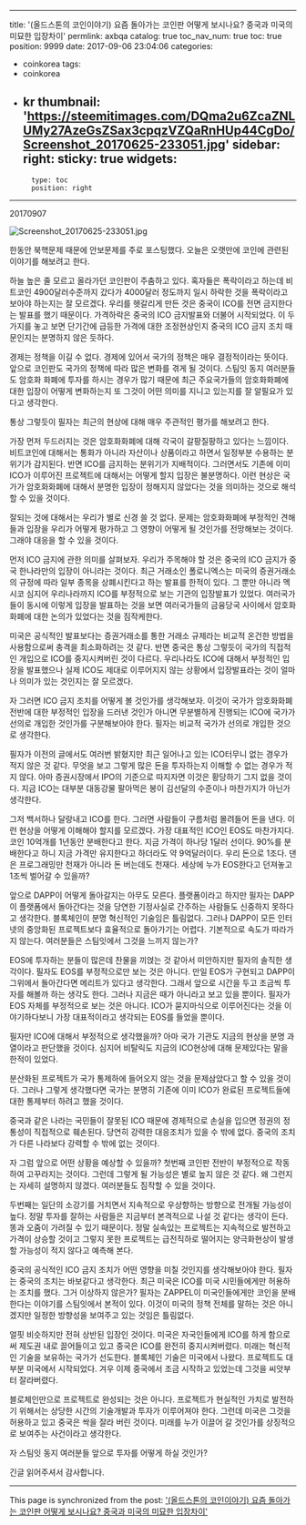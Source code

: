 
---
title: '(올드스톤의 코인이야기) 요즘 돌아가는 코인판 어떻게 보시나요? 중국과 미국의 미묘한 입장차이'
permlink: axbqa
catalog: true
toc_nav_num: true
toc: true
position: 9999
date: 2017-09-06 23:04:06
categories:
- coinkorea
tags:
- coinkorea
- kr
thumbnail: 'https://steemitimages.com/DQma2u6ZcaZNLUMy27AzeGsZSax3cpqzVZQaRnHUp44CgDo/Screenshot_20170625-233051.jpg'
sidebar:
    right:
        sticky: true
widgets:
    -
        type: toc
        position: right
---


20170907

![Screenshot_20170625-233051.jpg](https://steemitimages.com/DQma2u6ZcaZNLUMy27AzeGsZSax3cpqzVZQaRnHUp44CgDo/Screenshot_20170625-233051.jpg)

한동안 북핵문제 때문에 안보문제를 주로 포스팅했다. 오늘은 오랫만에 코인에 관련된 이야기를 해보려고 한다. 

하늘 높은 줄 모르고 올라가던 코인판이 주춤하고 있다. 혹자들은 폭락이라고 하는데 비트코인 4900달러수준까지 갔다가 4000달러 정도까지 일시 하락한 것을  폭락이라고 보아야 하는지는 잘 모르겠다. 우리를 헷갈리게 만든 것은 중국이 ICO를 전면 금지한다는 발표를 했기 때문이다. 가격하락은 중국의 ICO 금지발표와 더불어 시작되었다. 이 두가지를 놓고 보면 단기간에 급등한 가격에 대한 조정현상인지 중국의 ICO 금지 조치 때문인지는 분명하지 않은 듯하다. 

경제는 정책을 이길 수 없다. 경제에 있어서 국가의 정책은 매우 결정적이라는 뜻이다. 앞으로 코인판도 국가의 정책에 따라 많은 변화를 겪게 될 것이다. 스팀잇 동지 여러분들도 암호화 화폐에 투자를 하시는 경우가 많기 때문에 최근 주요국가들의 암호화화폐에 대한 입장이 어떻게 변화하는지 또 그것이 어떤 의미를 지니고 있는지를 잘 알필요가 있다고 생각한다. 

통상 그렇듯이 필자는 최근의 현상에 대해 매우 주관적인 평가를  해보려고 한다. 

가장 먼저 두드러지는 것은 암호화화폐에 대해 각국이 갈팡질팡하고 있다는 느낌이다. 비트코인에 대해서는 통화가 아니라 자산이나 상품이라고 하면서 일정부분 수용하는 분위기가 감지된다. 반면 ICO를 금지하는 분위기가 지배적이다. 그러면서도 기존에 이미 ICO가 이루어진 프로젝트에 대해서는 어떻게 할지 입장은 불분명하다. 이런 현상은 국가가 암호화화폐에 대해서 분명한 입장이 정해지지 않았다는 것을 의미하는 것으로 해석할 수 있을 것이다.  

잘되는 것에 대해서는 우리가 별로 신경 쓸 것 없다. 문제는 암호화화폐에 부정적인 견해들과 입장을 우리가 어떻게 평가하고 그 영향이 어떻게 될 것인가를 전망해보는 것이다. 그래야 대응을 할 수 있을 것이다. 
 
먼저 ICO 금지에 관한 의미를 살펴보자. 우리가 주목해야 할 것은 중국의 ICO 금지가 중국 한나라만의 입장이 아니라는 것이다. 최근 거래소인 폴로니엑스는  미국의 증권거래소의 규정에 따라 일부 종목을 상폐시킨다고 하는 발표를 한적이 있다. 그 뿐만 아니라 멕시코 심지어 우리나라까지 ICO를 부정적으로 보는 기관의 입장발표가 있었다. 여러국가들이 동시에 이렇게 입장을 발표하는 것을 보면 여러국가들의 금융당국 사이에서 암호화화폐에 대한 논의가 있었다는 것을 짐작케한다. 

미국은 공식적인 발표보다는 증권거래소를 통한 거래소 규제라는 비교적 온건한 방법을 사용함으로써 충격을 최소화하려는 것 같다. 반면 중국은 통상 그렇듯이 국가의 직접적인 개입으로 ICO를 중지시켜버린 것이 다르다. 우리나라도 ICO에 대해서 부정적인 입장을 발표했으나 실제 ICO도 제대로 이루어지지 않는 상황에서 입장발표라는 것이 얼마나 의미가 있는 것인지는 잘 모르겠다. 

자 그러면 ICO 금지 조치를 어떻게 볼 것인가를 생각해보자. 이것이 국가가 암호화화폐 전반에 대한 부정적인 입장을 드러낸 것인가 아니면 무분별하게 진행되는 ICO에 국가가 선의로 개입한 것인가를 구분해보아야 한다. 필자는 비교적 국가가 선의로 개입한 것으로 생각한다. 

필자가 이전의 글에서도 여러번 밝혔지만 최근 일어나고 있는 ICO터무니 없는 경우가 적지 않은 것 같다. 무엇을 보고 그렇게 많은 돈을 투자하는지 이해할 수 없는 경우가 적지 않다. 아마 증권시장에서 IPO의 기준으로 따지자면 이것은 황당하기 그지 없을 것이다. 지금 ICO는 대부분 대동강물 팔아먹은 봉이 김선달의 수준이나 마찬가지가 아닌가 생각한다.

그저 백서하나 달랑내고 ICO를 한다. 그러면 사람들이 구름처럼 몰려들어 돈을 낸다. 이런 현상을 어떻게 이해해야 할지를 모르겠다. 가장 대표적인 ICO인  EOS도 마찬가지다. 코인 10억개를 1년동안 분배한다고 한다. 지금 가격이 하나당 1달러 선이다. 90%를 분배한다고 하니 지금 가격만 유지한다고 하더라도 약 9억달러이다. 우리 돈으로 1조다. 댄은 프로그래밍만 천재가 아니라 돈 버는데도 천재다. 세상에 누가 EOS한다고 던져놓고 1조씩 벌어갈 수 있을까?

앞으로 DAPP이 어떻게 돌아갈지는 아무도 모른다. 플랫폼이라고 하지만 필자는 DAPP이 플랫폼에서 돌아간다는 것을 당연한 기정사실로 간주하는 사람들도 신중하지 못하다고 생각한다. 블록체인이 분명 혁신적인 기술임은 틀림없다. 그러나 DAPP이 모든 인터넷의 중앙화된 프로젝트보다 효율적으로 돌아가기는 어렵다. 기본적으로 속도가 따라가지 않는다. 여러분들은 스팀잇에서 그것을 느끼지 않는가? 

EOS에 투자하는 분들이 많은데 찬물을 끼얹는 것 같아서 미안하지만 필자의 솔직한 생각이다. 필자도 EOS를 부정적으로만 보는 것은 아니다. 만일 EOS가 구현되고 DAPP이 그위에서 돌아간다면 메리트가 있다고 생각한다. 그래서 앞으로 시간을 두고 조금씩 투자를 해볼까 하는 생각도 한다. 그러나 지금은 때가 아니라고 보고 있을 뿐이다. 필자가 EOS 자체를 부정적으로 보는 것은 아니다. ICO가 묻지마식으로 이루어진다는 것을 이야기하다보니 가장 대표적이라고 생각되는 EOS를 들었을 뿐이다.  

필자만 ICO에 대해서 부정적으로 생각했을까? 아마 국가 기관도 지금의 현상을 분명 과열이라고 판단했을 것이다. 심지어 비탈릭도 지금의 ICO현상에 대해 문제있다는 말을 한적이 있었다. 

분산화된 프로젝트가 국가 통제하에 들어오지 않는 것을 문제삼았다고 할 수 있을 것이다. 그러나 그렇게 생각했다면 국가는 분명히 기존에 이미 ICO가 완료된 프로젝트들에 대한 통제부터 하려고 했을 것이다. 

중국과 같은 나라는 국민들이 잘못된 ICO 때문에 경제적으로 손실을 입으면 정권의 정통성이 직접적으로 훼손된다. 당연히 강력한 대응조치가 있을 수 밖에 없다. 중국의 조치가 다른 나라보다 강력할 수 밖에 없는 것이다. 

자 그럼 앞으로 어떤 상황을 예상할 수 있을까? 첫번째 코인판 전반이 부정적으로 작동하여 고꾸라지는 것이다. 그런데 그렇게 될 가능성은 별로 높지 않은 것 같다. 왜 그런지는 자세히 설명하지 않겠다. 여러분들도 짐작할 수 있을 것이다. 

두번째는 일단의 소강기를 거치면서 지속적으로 우상향하는 방향으로 전개될 가능성이 높다. 정말 투자를 잘하는 사람들은 지금부터 본격적으로 나설 것 같다는 생각이 든다. 똥과 오줌이 가려질 수 있기 때문이다. 정말 실속있는 프로젝트는 지속적으로 발전하고 가격이 상승할 것이고 그렇지 못한 프로젝트는 급전직하로 떨어지는 양극화현상이 발생할 가능성이 적지 않다고 예측해 본다. 

중국의 공식적인 ICO 금지 조치가 어떤 영향을 미칠 것인지를 생각해보아야 한다. 필자는 중국의 조치는 바보같다고 생각한다. 최근 미국은 ICO를 미국 시민들에게만 허용하는 조치를 했다. 그거 이상하지 않은가? 필자는 ZAPPEL이 미국인들에게만 코인을 분배한다는 이야기를 스팀잇에서 본적이 있다. 이것이 미국의 정책 전체를 말하는 것은 아니겠지만 일정한 방향성을 보여주고 있는 것임은 틀림없다. 

얼핏 비슷하지만 전혀 상반된 입장인 것이다. 미국은 자국인들에게 ICO를 하게 함으로써 제도권 내로 끌어들이고 있고 중국은 ICO를 완전히 중지시켜버렸다. 미래는 혁신적인 기술을 보유하는 국가가 선도한다. 블록체인 기술은 미국에서 나왔다. 프로젝트도 대부분 미국에서 시작되었다. 겨우 이제 중국에서 조금 시작하고 있었는데 그것을 씨앗부터 잘라버렸다. 

블로체인만으로 프로젝트로 완성되는 것은 아니다. 프로젝트가 현실적인 가치로 발전하기 위해서는 상당한 시간의 기술개발과 투자가 이루어져야 한다. 그런데 미국은 그것을 허용하고 있고 중국은 싹을 잘라 버린 것이다. 미래를 누가 이끌어 갈 것인가를 상징적으로 보여주는 사건이라고 생각한다.

자 스팀잇 동지 여러분들 앞으로 투자를 어떻게 하실 것인가?  

긴글 읽어주셔서 감사합니다.

- - -

This page is synchronized from the post: ['(올드스톤의 코인이야기) 요즘 돌아가는 코인판 어떻게 보시나요? 중국과 미국의 미묘한 입장차이'](https://steemit.com/@oldstone/axbqa)
